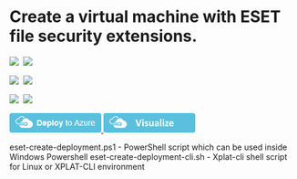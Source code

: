 # Create a virtual machine with ESET file security extensions.

<IMG SRC="https://azbotstorage.blob.core.windows.net/badges/eset-vm-extension/PublicLastTestDate.svg" />&nbsp;
<IMG SRC="https://azbotstorage.blob.core.windows.net/badges/eset-vm-extension/PublicDeployment.svg" />&nbsp;

<IMG SRC="https://azbotstorage.blob.core.windows.net/badges/eset-vm-extension/FairfaxLastTestDate.svg" />&nbsp;
<IMG SRC="https://azbotstorage.blob.core.windows.net/badges/eset-vm-extension/FairfaxDeployment.svg" />&nbsp;

<IMG SRC="https://azbotstorage.blob.core.windows.net/badges/eset-vm-extension/BestPracticeResult.svg" />&nbsp;
<IMG SRC="https://azbotstorage.blob.core.windows.net/badges/eset-vm-extension/CredScanResult.svg" />&nbsp;

<a href="https://portal.azure.com/#create/Microsoft.Template/uri/https%3A%2F%2Fraw.githubusercontent.com%2FAzure%2Fazure-quickstart-templates%2Fmaster%2Feset-vm-extension%2Fazuredeploy.json" target="_blank">
    <img src="https://raw.githubusercontent.com/Azure/azure-quickstart-templates/master/1-CONTRIBUTION-GUIDE/images/deploytoazure.png"/>
</a>
<a href="http://armviz.io/#/?load=https%3A%2F%2Fraw.githubusercontent.com%2FAzure%2Fazure-quickstart-templates%2Fmaster%2Feset-vm-extension%2Fazuredeploy.json" target="_blank">
    <img src="https://raw.githubusercontent.com/Azure/azure-quickstart-templates/master/1-CONTRIBUTION-GUIDE/images/visualizebutton.png"/>
</a>

eset-create-deployment.ps1 - PowerShell script which can be used inside Windows Powershell 
eset-create-deployment-cli.sh - Xplat-cli  shell script for Linux or XPLAT-CLI environment
